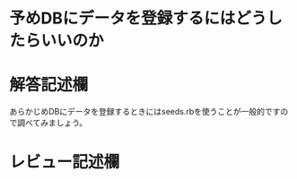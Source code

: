 # 予めDBにデータを登録するにはどうしたらいいのか
# 解答記述欄

あらかじめDBにデータを登録するときにはseeds.rbを使うことが一般的ですので調べてみましょう。





# レビュー記述欄